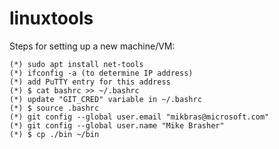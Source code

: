 # linuxtools

Steps for setting up a new machine/VM:

    (*) sudo apt install net-tools
    (*) ifconfig -a (to determine IP address)
    (*) add PuTTY entry for this address
    (*) $ cat bashrc >> ~/.bashrc
    (*) update "GIT_CRED" variable in ~/.bashrc
    (*) $ source .bashrc
    (*) git config --global user.email "mikbras@microsoft.com"
    (*) git config --global user.name "Mike Brasher"
    (*) $ cp ./bin ~/bin

